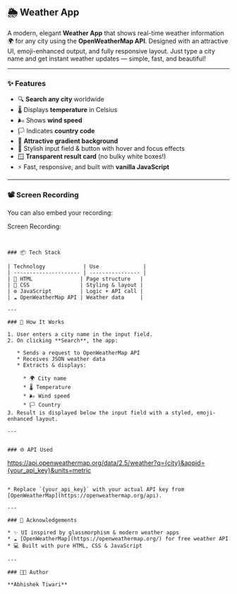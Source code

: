
## 🌦️ Weather App

A modern, elegant **Weather App** that shows real-time weather information 🌍 for any city using the **OpenWeatherMap API**. Designed with an attractive UI, emoji-enhanced output, and fully responsive layout. Just type a city name and get instant weather updates — simple, fast, and beautiful!

---

### ✨ Features

* 🔍 **Search any city** worldwide
* 🌡️ Displays **temperature** in Celsius
* 🌬️ Shows **wind speed**
* 🏳️ Indicates **country code**
* 🌈 **Attractive gradient background**
* 🎨 Stylish input field & button with hover and focus effects
* 🪟 **Transparent result card** (no bulky white boxes!)
* ⚡ Fast, responsive, and built with **vanilla JavaScript**

---

### 📽️ Screen Recording

You can also embed your recording:
 
Screen Recording:
```


### 📦 Tech Stack

| Technology            | Use              |
| --------------------- | ---------------- |
| 🧱 HTML               | Page structure   |
| 🎨 CSS                | Styling & layout |
| ⚙️ JavaScript         | Logic + API call |
| ☁️ OpenWeatherMap API | Weather data     |

---

### 🧠 How It Works

1. User enters a city name in the input field.
2. On clicking **Search**, the app:

   * Sends a request to OpenWeatherMap API
   * Receives JSON weather data
   * Extracts & displays:

     * 🌍 City name
     * 🌡️ Temperature
     * 🌬️ Wind speed
     * 🏳️ Country
3. Result is displayed below the input field with a styled, emoji-enhanced layout.

---


### 🌐 API Used

```
https://api.openweathermap.org/data/2.5/weather?q={city}&appid={your_api_key}&units=metric
```

* Replace `{your_api_key}` with your actual API key from [OpenWeatherMap](https://openweathermap.org/api).

---

### 🙌 Acknowledgements

* ✨ UI inspired by glassmorphism & modern weather apps
* ☁️ [OpenWeatherMap](https://openweathermap.org/) for free weather API
* 💻 Built with pure HTML, CSS & JavaScript

---

### 👨‍💻 Author

**Abhishek Tiwari**
